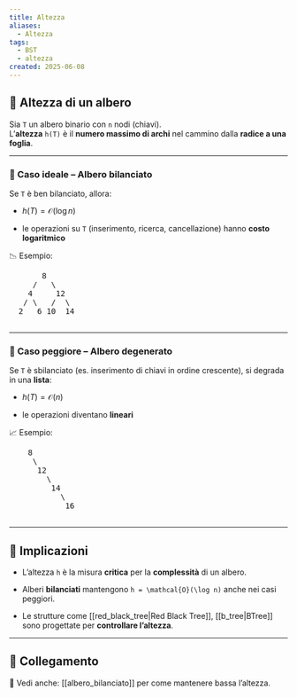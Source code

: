 ```yaml
---
title: Altezza
aliases:
  - Altezza
tags:
  - BST
  - altezza
created: 2025-06-08
---
```

## 🌲 Altezza di un albero

Sia `T` un albero binario con `n` nodi (chiavi).  
L’**altezza** `h(T)` è il **numero massimo di archi** nel cammino dalla **radice a una foglia**.

---

### 🔹 Caso ideale – Albero bilanciato

Se `T` è ben bilanciato, allora:

- $h(T) = \mathcal{O}(\log n)$
    
- le operazioni su `T` (inserimento, ricerca, cancellazione) hanno **costo logaritmico**
    

📉 Esempio:


<pre>
	   8
     /   \
    4     12
   / \   /  \
  2   6 10  14
  </pre>

---

### 🔸 Caso peggiore – Albero degenerato

Se `T` è sbilanciato (es. inserimento di chiavi in ordine crescente), si degrada in una **lista**:

- $h(T) = \mathcal{O}(n)$
    
- le operazioni diventano **lineari**
    

📈 Esempio:

<pre>
	8
	 \
	  12
	    \
	     14
	       \
	        16

</pre>

---

## 🧠 Implicazioni

- L’altezza `h` è la misura **critica** per la **complessità** di un albero.
    
- Alberi **bilanciati** mantengono `h = \mathcal{O}(\log n)` anche nei casi peggiori.
    
- Le strutture come [[red_black_tree|Red Black Tree]], [[b_tree|BTree]] sono progettate per **controllare l’altezza**.
    

---

## 🔁 Collegamento

🔗 Vedi anche: [[albero_bilanciato]] per come mantenere bassa l’altezza.